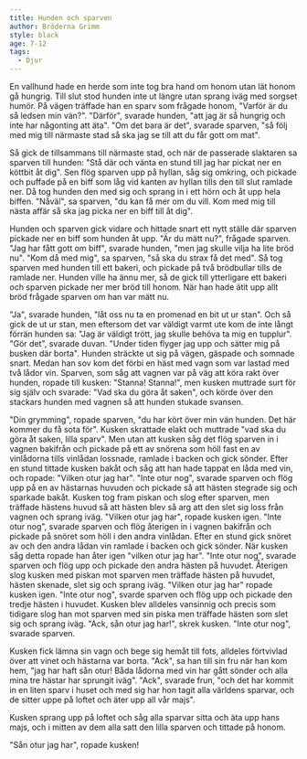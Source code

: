 ```yaml
---
title: Hunden och sparven
author: Bröderna Grimm
style: black
age: 7-12
tags:
  - Djur
---
```


En vallhund hade en herde som inte tog bra hand om honom utan lät honom gå hungrig. Till slut stod hunden inte ut längre utan sprang iväg med sorgset humör. På vägen träffade han en sparv som frågade honom, "Varför är du så ledsen min vän?". "Därför", svarade hunden, "att jag är så hungrig och inte har någonting att äta". "Om det bara är det", svarade sparven, "så följ med mig till närmaste stad så ska jag se till att du får gott om mat".

Så gick de tillsammans till närmaste stad, och när de passerade slaktaren sa sparven till hunden: "Stå där och vänta en stund till jag har pickat ner en köttbit åt dig". Sen flög sparven upp på hyllan, såg sig omkring, och pickade och puffade på en biff som låg vid kanten av hyllan tills den till slut ramlade ner. Då tog hunden den med sig och sprang in i ett hörn och åt upp hela biffen. "Nåväl", sa sparven, "du kan få mer om du vill. Kom med mig till nästa affär så ska jag picka ner en biff till åt dig".

Hunden och sparven gick vidare och hittade snart ett nytt ställe där sparven pickade ner en biff som hunden åt upp. "Är du mätt nu?", frågade sparven. "Jag har fått gott om biff", svarade hunden, "men jag skulle vilja ha lite bröd nu". "Kom då med mig", sa sparven, "så ska du strax få det med". Så tog sparven med hunden till ett bakeri, och pickade på två brödbullar tills de ramlade ner. Hunden ville ha ännu mer, så de gick till ytterligare ett bakeri och sparven pickade ner mer bröd till honom. När han hade ätit upp allt bröd frågade sparven om han var mätt nu.

"Ja", svarade hunden, "låt oss nu ta en promenad en bit ut ur stan". Och så gick de ut ur stan, men eftersom det var väldigt varmt ute kom de inte långt förrän hunden sa: "Jag är väldigt trött, jag skulle behöva ta mig en tupplur". "Gör det", svarade duvan. "Under tiden flyger jag upp och sätter mig på busken där borta". Hunden sträckte ut sig på vägen, gäspade och somnade snart. Medan han sov kom det förbi en häst med vagn som var lastad med två lådor vin. Sparven, som såg att vagnen var på väg att köra rakt över hunden, ropade till kusken: "Stanna! Stanna!", men kusken muttrade surt för sig själv och svarade: "Vad ska du göra åt saken", och körde över den stackars hunden med vagnen så att hunden stukade svansen.

"Din grymming", ropade sparven, "du har kört över min vän hunden. Det här kommer du få sota för". Kusken skrattade elakt och muttrade "vad ska du göra åt saken, lilla sparv". Men utan att kusken såg det flög sparven in i vagnen bakifrån och pickade på ett av snörena som höll fast en av vinlådorna tills vinlådan lossnade, ramlade i backen och gick sönder. Efter en stund tittade kusken bakåt och såg att han hade tappat en låda med vin, och ropade: "Vilken otur jag har". "Inte otur nog", svarade sparven och flög upp på en av hästarnas huvuden och pickade så att hästen stegrade sig och sparkade bakåt. Kusken tog fram piskan och slog efter sparven, men träffade hästens huvud så att hästen blev så arg att den slet sig loss från vagnen och sprang iväg. "Vilken otur jag har", ropade kusken igen. "Inte otur nog", svarade sparven och flög återigen in i vagnen bakifrån och pickade på snöret som höll i den andra vinlådan. Efter en stund gick snöret av och den andra lådan vin ramlade i backen och gick sönder. När kusken såg detta ropade han åter igen "vilken otur jag har". "Inte otur nog", svarade sparven och flög upp och pickade den andra hästen på huvudet. Återigen slog kusken med piskan mot sparven men träffade hästen på huvudet, hästen skenade, slet sig och sprang iväg. "Vilken otur jag har" ropade kusken igen. "Inte otur nog", svarde sparven och flög upp och pickade den tredje hästen i huvudet. Kusken blev alldeles vansinnig och precis som tidigare slog han mot sparven med sin piska men träffade hästen som slet sig och sprang iväg. "Ack, sån otur jag har!", skrek kusken. "Inte otur nog", svarade sparven.

Kusken fick lämna sin vagn och bege sig hemåt till fots, alldeles förtvivlad över att vinet och hästarna var borta. "Ack", sa han till sin fru när han kom hem, "jag har haft sån otur! Båda lådorna med vin har gått sönder och alla mina tre hästar har sprungit iväg". "Ack", svarade frun, "och det har kommit in en liten sparv i huset och med sig har hon tagit alla världens sparvar, och de sitter uppe på loftet och äter upp all vår majs".

Kusken sprang upp på loftet och såg alla sparvar sitta och äta upp hans majs, och i mitten av dem alla satt den lilla sparven och tittade på honom.

"Sån otur jag har", ropade kusken!
